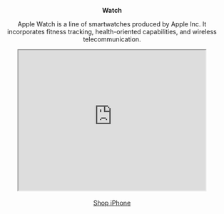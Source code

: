 <p align="center"> <b> Watch </b></p>

<p align="center">Apple Watch is a line of smartwatches produced by Apple Inc. It incorporates fitness tracking, health-oriented capabilities, and wireless telecommunication.</p>

<p align="center">
<iframe width="420" height="315"
src="https://www.youtube.com/embed/MMdQ-gWBNZE">
</iframe><br><br>
<a href="https://www.apple.com/iphone/" target="_blank">Shop iPhone</a>
</p>
